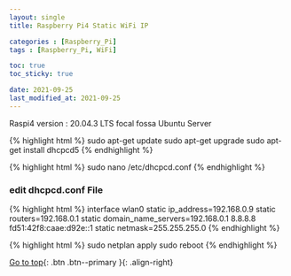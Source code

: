 ```yaml
---
layout: single
title: Raspberry Pi4 Static WiFi IP

categories : [Raspberry_Pi]
tags : [Raspberry_Pi, WiFi]

toc: true
toc_sticky: true

date: 2021-09-25
last_modified_at: 2021-09-25
---
```


Raspi4 version : 20.04.3 LTS focal fossa Ubuntu Server
<br>

{% highlight html %}
sudo apt-get update
sudo apt-get upgrade
sudo apt-get install dhcpcd5
{% endhighlight %}

{% highlight html %}
sudo nano /etc/dhcpcd.conf
{% endhighlight %}

### edit dhcpcd.conf File

{% highlight html %}
interface wlan0
static ip_address=192.168.0.9
static routers=192.168.0.1
static domain_name_servers=192.168.0.1 8.8.8.8 fd51:42f8:caae:d92e::1
static netmask=255.255.255.0
{% endhighlight %}

{% highlight html %}
sudo netplan apply
sudo reboot
{% endhighlight %}



[Go to top](#){: .btn .btn--primary }{: .align-right}
